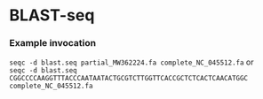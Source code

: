 # BLAST-seq

### Example invocation
`seqc -d blast.seq partial_MW362224.fa complete_NC_045512.fa` or<br/>
`seqc -d blast.seq CGGCCCCAAGGTTTACCCAATAATACTGCGTCTTGGTTCACCGCTCTCACTCAACATGGC complete_NC_045512.fa`
